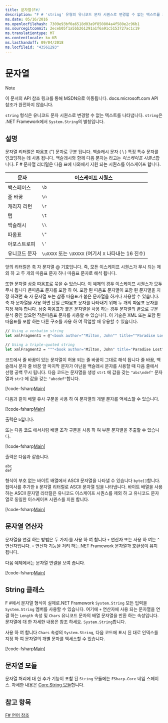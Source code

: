 ```yaml
---
title: 문자열(F#)
description: "F # 'string' 유형의 유니코드 문자 시퀀스로 변경할 수 없는 텍스트를 표시 하는 방법에 대해 알아봅니다."
ms.date: 05/16/2016
ms.openlocfilehash: 7309e93bf0a6518d03a9f850804a4f580e2c96b1
ms.sourcegitcommit: 2eceb05f1a5bb261291a1f6a91c5153727ac1c19
ms.translationtype: MT
ms.contentlocale: ko-KR
ms.lasthandoff: 09/04/2018
ms.locfileid: "43561293"
---
```

# <a name="strings"></a>문자열

> [!NOTE]
이 문서의 API 참조 링크를 통해 MSDN으로 이동됩니다.  docs.microsoft.com API 참조가 완전하지 않습니다.

`string` 형식은 유니코드 문자 시퀀스로 변경할 수 없는 텍스트를 나타냅니다. `string`은 .NET Framework에서 `System.String`의 별칭입니다.

## <a name="remarks"></a>설명
문자열 리터럴은 따옴표 (") 문자로 구분 됩니다. 백슬래시 문자 ( \\ ) 특정 특수 문자를 인코딩하는 데 사용 됩니다. 백슬래시와 함께 다음 문자는 라고는 *이스케이프 시퀀스*합니다. F # 문자열 리터럴은 다음 표에 나와에서 지원 되는 시퀀스를 이스케이프 합니다.

|문자|이스케이프 시퀀스|
|---------|---------------|
|백스페이스|`\b`|
|줄 바꿈|`\n`|
|캐리지 리턴|`\r`|
|탭|`\t`|
|백슬래시|`\\`|
|따옴표|`\"`|
|아포스트로피|`\'`|
|유니코드 문자|`\uXXXX` 또는 `\UXXXX` (여기서 `X` 나타내는 16 진수)|

앞의 리터럴은 축 자 문자열 @ 기호입니다. 즉, 모든 이스케이프 시퀀스가 무시 되는 제외 하 고 두 개의 따옴표 문자 하나 따옴표 문자로 해석 됩니다.

또한 문자열 삼중 따옴표로 묶을 수 있습니다. 이 예제의 경우 이스케이프 시퀀스가 모두 무시 됩니다 큰따옴표 문자를 포함 하 여. 포함 된 따옴표 문자열이 포함 된 문자열을 지정 하려면 축 자 문자열 또는 삼중 따옴표가 붙은 문자열을 하거나 사용할 수 있습니다. 축 자 문자열을 사용 하면 단일 큰따옴표 문자를 나타내기 위해 두 개의 따옴표 문자를 지정 해야 합니다. 삼중 따옴표가 붙은 문자열을 사용 하는 경우 문자열의 끝으로 구문 분석 중인 없으면 작은따옴표 문자를 사용할 수 있습니다. 이 기술은 XML 또는 포함 된 따옴표를 포함 하는 다른 구조를 사용 하 여 작업할 때 유용할 수 있습니다.

```fsharp
// Using a verbatim string
let xmlFragment1 = @"<book author=""Milton, John"" title=""Paradise Lost"">"

// Using a triple-quoted string
let xmlFragment2 = """<book author="Milton, John" title="Paradise Lost">"""
```

코드에서 줄 바꿈이 있는 문자열이 허용 되는 줄 바꿈이 그대로 해석 됩니다 줄 바꿈, 백슬래시 문자 줄 바꿈 앞 마지막 문자가 아닌을 백슬래시 문자를 사용할 때 다음 줄에서 선행 공백 무시 됩니다. 다음 코드는 문자열을 생성 `str1` 에 값을 갖는 `"abc\ndef"` 문자열과 `str2` 에 값을 갖는 `"abcdef"`합니다.

[!code-fsharp[Main](../../../samples/snippets/fsharp/lang-ref-1/snippet1001.fs)]

다음과 같이 배열 유사 구문을 사용 하 여 문자열의 개별 문자를 액세스할 수 있습니다.

[!code-fsharp[Main](../../../samples/snippets/fsharp/lang-ref-1/snippet1002.fs)]

출력은 `b`입니다.

또는 다음 코드 에서처럼 배열 조각 구문을 사용 하 여 부분 문자열을 추출할 수 있습니다.

[!code-fsharp[Main](../../../samples/snippets/fsharp/lang-ref-1/snippet1003.fs)]

출력은 다음과 같습니다.

```
abc
def
```

형식이 부호 없는 바이트 배열에서 ASCII 문자열을 나타낼 수 있습니다 `byte[]`합니다. 접미사를 추가한 `B` 문자열 리터럴로 ASCII 문자열 임을 나타냅니다. 바이트 배열을 사용 하는 ASCII 문자열 리터럴은 유니코드 이스케이프 시퀀스를 제외 하 고 유니코드 문자열로 동일한 이스케이프 시퀀스를 지원 합니다.

[!code-fsharp[Main](../../../samples/snippets/fsharp/lang-ref-1/snippet1004.fs)]
    
## <a name="string-operators"></a>문자열 연산자
문자열을 연결 하는 방법은 두 가지:를 사용 하 여 합니다 `+` 연산자 또는 사용 하 여는 `^` 연산자입니다. `+` 연산자 기능을 처리 하는.NET Framework 문자열과 호환성이 유지 됩니다.

다음 예제에서는 문자열 연결을 보여 줍니다.

[!code-fsharp[Main](../../../samples/snippets/fsharp/lang-ref-1/snippet1006.fs)]
    
## <a name="string-class"></a>String 클래스
F #에서 문자열 형식이 실제로.NET Framework `System.String` 모든 입력을 `System.String` 멤버를 사용할 수 있습니다. 여기에 `+` 연산자에 사용 되는 문자열을 연결 하는 `Length` 속성 및 `Chars` 유니코드 문자의 배열 문자열을 반환 하는 속성입니다. 문자열에 대 한 자세한 내용은 참조 하세요. `System.String`합니다.

사용 하 여 합니다 `Chars` 속성의 `System.String`, 다음 코드에 표시 된 대로 인덱스를 지정 하 여 문자열의 개별 문자를 액세스할 수 있습니다.

[!code-fsharp[Main](../../../samples/snippets/fsharp/lang-ref-1/snippet1005.fs)]
    
## <a name="string-module"></a>문자열 모듈
문자열 처리에 대 한 추가 기능이 포함 된 `String` 모듈에는 `FSharp.Core` 네임 스페이스. 자세한 내용은 [Core.String 모듈](https://msdn.microsoft.com/visualfsharpdocs/conceptual/core.string-module-%5bfsharp%5d)합니다.

## <a name="see-also"></a>참고 항목
[F# 언어 참조](index.md)
